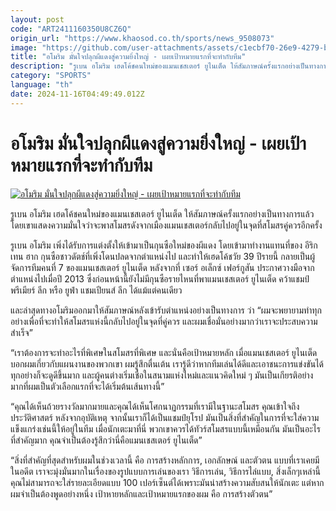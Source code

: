 ```yaml
---
layout: post
code: "ART2411160350U8CZ6Q"
origin_url: "https://www.khaosod.co.th/sports/news_9508073"
image: "https://github.com/user-attachments/assets/c1ecbf70-26e9-4279-beb6-04b0495849c2"
title: "อโมริม มั่นใจปลุกผีแดงสู่ความยิ่งใหญ่ - เผยเป้าหมายแรกที่จะทำกับทีม"
description: "รูเบน อโมริม เฮดโค้ชคนใหม่ของแมนเชสเตอร์ ยูไนเต็ด ให้สัมภาษณ์ครั้งแรกอย่างเป็นทางการแล้ว โดยเขาแสดงความมั่นใจว่าจะพาสโมสรดังจากเมืองแมนเชสเตอร์"
category: "SPORTS"
language: "th"
date: 2024-11-16T04:49:49.012Z
---
```


# อโมริม มั่นใจปลุกผีแดงสู่ความยิ่งใหญ่ - เผยเป้าหมายแรกที่จะทำกับทีม

[![อโมริม มั่นใจปลุกผีแดงสู่ความยิ่งใหญ่ - เผยเป้าหมายแรกที่จะทำกับทีม](https://www.khaosod.co.th/wpapp/uploads/2024/11/amorim.jpg "อโมริม มั่นใจปลุกผีแดงสู่ความยิ่งใหญ่ - เผยเป้าหมายแรกที่จะทำกับทีม")](https://www.khaosod.co.th/wpapp/uploads/2024/11/amorim.jpg)

รูเบน อโมริม เฮดโค้ชคนใหม่ของแมนเชสเตอร์ ยูไนเต็ด ให้สัมภาษณ์ครั้งแรกอย่างเป็นทางการแล้ว โดยเขาแสดงความมั่นใจว่าจะพาสโมสรดังจากเมืองแมนเชสเตอร์กลับไปอยู่ในจุดที่สโมสรคู่ควรอีกครั้ง

รูเบน อโมริม เพิ่งได้รับการแต่งตั้งให้เข้ามาเป็นกุนซือใหม่ของผีแดง โดยเข้ามาทำงานแทนที่ของ อีริก เทน ฮาก กุนซือชาวดัตช์ที่เพิ่งโดนปลดจากตำแหน่งไป และทำให้เฮดโค้ชวัย 39 ปีรายนี้ กลายเป็นผู้จัดการทีมคนที่ 7 ของแมนเชสเตอร์ ยูไนเต็ด หลังจากที่ เซอร์ อเล็กซ์ เฟอร์กูสัน ประกาศวางมือจากตำแหน่งไปเมื่อปี 2013 ซึ่งก่อนหน้านี้ยังไม่มีกุนซือรายไหนที่พาแมนเชสเตอร์ ยูไนเต็ด คว้าแชมป์พรีเมียร์ ลีก หรือ ยูฟ่า แชมเปียนส์ ลีก ได้แม้แต่คนเดียว

และล่าสุดทางอโมริมออกมาให้สัมภาษณ์หลังเข้ารับตำแหน่งอย่างเป็นทางการ ว่า “ผมจะพยายามทำทุกอย่างเพื่อที่จะทำให้สโมสรแห่งนี้กลับไปอยู่ในจุดที่คู่ควร และผมเชื่อมั่นอย่างมากว่าเราจะประสบความสำเร็จ”

“เราต้องการจะทำอะไรที่พิเศษในสโมสรที่พิเศษ และนั่นคือเป้าหมายหลัก เมื่อแมนเชสเตอร์ ยูไนเต็ด บอกผมเกี่ยวกับแผนงานของพวกเขา ผมรู้สึกตื่นเต้น เรารู้ดีว่าหากทีมเล่นได้ดีและเอาชนะการแข่งขันได้ ทุกอย่างก็จะดูดีขึ้นมาก และผู้คนต่างเริ่มเชื่อในสนามแห่งใหม่และแนวคิดใหม่ ๆ มันเป็นเกียรติอย่างมากที่ผมเป็นตัวเลือกแรกที่จะได้เริ่มต้นเส้นทางนี้”

“คุณได้เห็นถ้วยรางวัลมากมายและคุณได้เห็นโศกนาฏกรรมที่เรามีในฐานะสโมสร คุณเข้าใจถึงประวัติศาสตร์ หลังจากอุบัติเหตุ จากนั้นเราก็ได้เป็นแชมป์ยุโรป มันเป็นสิ่งที่สำคัญในการที่จะใส่ความแข็งแกร่งเช่นนี้ให้อยู่ในทีม เมื่อนักเตะมาที่นี่ พวกเขาควรได้ทัวร์สโมสรแบบนี้เหมือนกัน มันเป็นอะไรที่สำคัญมาก คุณจำเป็นต้องรู้สึกว่านี่คือแมนเชสเตอร์ ยูไนเต็ด”

“สิ่งที่สำคัญที่สุดสำหรับผมในช่วงเวลานี้ คือ การสร้างหลักการ, เอกลักษณ์ และตัวตน แบบที่เราเคยมีในอดีต เราจะมุ่งมั่นมากในเรื่องของรูปแบบการเล่นของเรา วิธีการเล่น, วิธีการไล่แบบ, สิ่งเล็กๆเหล่านี้ คุณไม่สามารถจะใส่รายละเอียดแบบ 100 เปอร์เซ็นต์ได้เพราะมันน่าสร้างความสับสนให้นักเตะ แต่หากผมจำเป็นต้องพูดอย่างหนึ่ง เป้าหายหลักและเป้าหมายแรกของผม คือ การสร้างตัวตน”